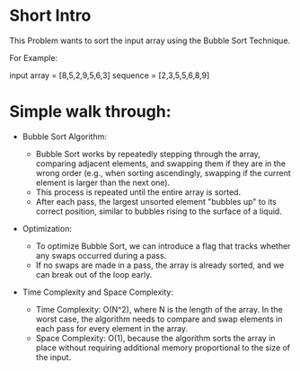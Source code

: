 # Short Intro

This Problem wants to sort the input array using the Bubble Sort Technique.

For Example:

input array = [8,5,2,9,5,6,3]
sequence = [2,3,5,5,6,8,9]

# Simple walk through:

- Bubble Sort Algorithm:

  - Bubble Sort works by repeatedly stepping through the array, comparing adjacent elements, and swapping them if they are in the wrong order (e.g., when sorting ascendingly, swapping if the current element is larger than the next one).
  - This process is repeated until the entire array is sorted.
  - After each pass, the largest unsorted element "bubbles up" to its correct position, similar to bubbles rising to the surface of a liquid.

- Optimization:

  - To optimize Bubble Sort, we can introduce a flag that tracks whether any swaps occurred during a pass.
  - If no swaps are made in a pass, the array is already sorted, and we can break out of the loop early.

- Time Complexity and Space Complexity:

  - Time Complexity: O(N^2), where N is the length of the array. In the worst case, the algorithm needs to compare and swap elements in each pass for every element in the array.
  - Space Complexity: O(1), because the algorithm sorts the array in place without requiring additional memory proportional to the size of the input.
